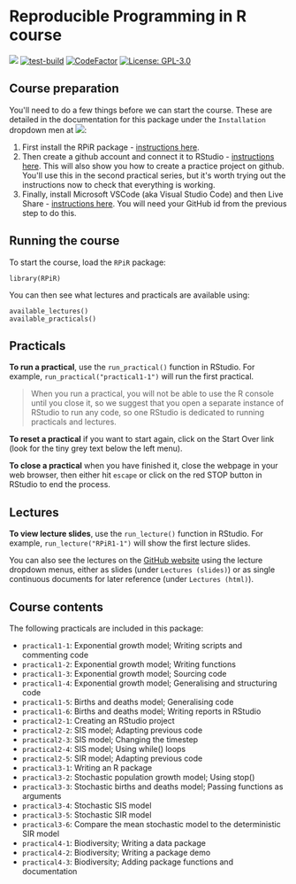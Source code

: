 # Reproducible Programming in R course
[![](https://img.shields.io/badge/docs-RPIR-blue)][docs]
[![test-build](https://github.com/IBAHCM/RPiR/workflows/R-CMD-check/badge.svg?=1)](https://github.com/IBAHCM/RPiR/actions)
[![CodeFactor](https://www.codefactor.io/repository/github/IBAHCM/RPiR/badge)](https://www.codefactor.io/repository/github/IBAHCM/RPiR)
[![License: GPL-3.0](https://img.shields.io/badge/licence-GPL--3)](https://opensource.org/licenses/GPL-3.0)

## Course preparation

You'll need to do a few things before we can start the course. These are
detailed in the documentation for this package under the `Installation`
dropdown men at [![](https://img.shields.io/badge/docs-RPIR-blue)][docs]:

1. First install the RPiR package - [instructions here][package].
2. Then create a github account and connect it to
   RStudio - [instructions here][github]. This will also show you how to create
   a practice project on github. You'll use this in the second practical series,
   but it's worth trying out the instructions now to check that everything is
   working.
3. Finally, install Microsoft VSCode (aka Visual Studio Code) and then Live
   Share - [instructions here][vscode]. You will need your GitHub id from the
   previous step to do this.

## Running the course

To start the course, load the `RPiR` package:

```
library(RPiR)
```

You can then see what lectures and practicals are available using:

```
available_lectures()
available_practicals()
```

## Practicals

**To run a practical**, use the `run_practical()` function in RStudio. For
example, `run_practical("practical1-1")` will run the first practical.

> When you run a practical, you will not be able to use the R console until you
  close it, so we suggest that you open a separate instance of RStudio to run
  any code, so one RStudio is dedicated to running practicals and lectures.

**To reset a practical** if you want to start again, click on the Start Over
link (look for the tiny grey  text below the left menu). 

**To close a practical** when you have finished it, close the webpage in your
web browser, then either hit `escape` or click on the red STOP button 
in RStudio to end the process.

## Lectures

**To view lecture slides**, use the `run_lecture()` function in RStudio. For
example, `run_lecture("RPiR1-1")` will show the first lecture slides.

You can also see the lectures on the [GitHub website][docs] using the lecture
dropdown menus, either as slides (under `Lectures (slides)`) or as single
continuous documents for later reference (under `Lectures (html)`).

## Course contents

The following practicals are included in this package:

* `practical1-1`: Exponential growth model; Writing scripts and commenting code
* `practical1-2`: Exponential growth model; Writing functions
* `practical1-3`: Exponential growth model; Sourcing code
* `practical1-4`: Exponential growth model; Generalising and structuring code
* `practical1-5`: Births and deaths model; Generalising code
* `practical1-6`: Births and deaths model; Writing reports in RStudio
* `practical2-1`: Creating an RStudio project
* `practical2-2`: SIS model; Adapting previous code
* `practical2-3`: SIS model; Changing the timestep
* `practical2-4`: SIS model; Using while() loops
* `practical2-5`: SIR model; Adapting previous code
* `practical3-1`: Writing an R package
* `practical3-2`: Stochastic population growth model; Using stop()
* `practical3-3`: Stochastic births and deaths model; Passing functions as arguments
* `practical3-4`: Stochastic SIS model
* `practical3-5`: Stochastic SIR model
* `practical3-6`: Compare the mean stochastic model to the deterministic SIR model
* `practical4-1`: Biodiversity; Writing a data package
* `practical4-2`: Biodiversity; Writing a package demo
* `practical4-3`: Biodiversity; Adding package functions and documentation

[docs]: https://ibahcm.github.io/RPiR
[package]: https://ibahcm.github.io/RPiR/articles/pages/install_RPiR.html
[github]: https://ibahcm.github.io/RPiR/articles/pages/github.html
[vscode]: https://ibahcm.github.io/RPiR/articles/pages/vscode_liveshare.html
